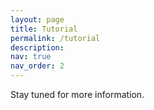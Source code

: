 ```yaml
---
layout: page
title: Tutorial
permalink: /tutorial
description:
nav: true
nav_order: 2
---
```


Stay tuned for more information.